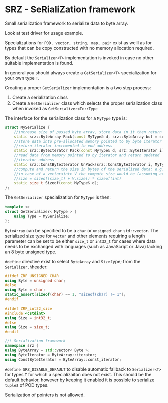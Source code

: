 # SRZ - SeRialiZation framework
Small serialization framework to serialize data to byte array.

Look at test driver for usage example.

Specializations for `POD, vector, string, map, pair` exist as welll as for types that can be 
copy constructed with no memory allocation required.

By default the `Serializer<T>` implementation is invoked in case no other suitable
implementation is found.

In general you should always create a `GetSerializer<T>` specialization for
your own type `T`.

Creating a proper `GetSerializer` implementation is a two step process:

1.  Create a serialization class
2.  Create a `GetSerializer` class which selects the proper serialization class when invoked as `GetSerializer<T>::Type`

The interface for the serialization class for a `MyType` type is:

```c++
struct MySerialize {
    //increase size of passed byte array, store data in it then return new copy
    static srz::ByteArray Pack(const MyType& d, srz::ByteArray buf = srz::ByteArray());
    //store data into pre-allocated memory pointed to by byte iterator and
    //return iterator incremented to end address
    static srz::ByteIterator Pack(const MyType& d, srz::ByteIterator i);
    //read data from memory pointed to by iterator and return updated
    //iterator address
    static srz::ConstByteIterator UnPack(srz::ConstByteIterator i, MyType& d);
    //compute and return the size in bytes of the serialized data; e.g.
    //in case of a vector<int> V the compute size would be (assuming array size is serialized as size_t)
    //size = sizeof(size_t) + V.size() * sizeof(int) 
    static size_t Sizeof(const MyType& d);
};
```
The `GetSerializer` specialization for `MyType` is then:
```c++
template <>
struct GetSerializer< MyType > {
    using Type = MySerialize;
};
```
`ByteArray` can be specified to be a `char` or `unsigned char` `std::vector`.
The serialized size type for `vector` and other elements requiring a length parameter can be set to be either `size_t` or `int32_t` for cases where data needs to be exchanged with languages (such as JavaScript or Java) lacking an 8 byte unsigned type.

`#define` directive exist to select `ByteArray` and `Size` type; from the `Serializer.h`header:

```c++
#ifdef ZRF_UNSIGNED_CHAR
using Byte = unsigned char;
#else
using Byte = char;
static_assert(sizeof(char) == 1, "sizeof(char) != 1");
#endif

#ifdef ZRF_int32_size
#include <cstdint>
using Size = int32_t;
#else
using Size = size_t;
#endif

//! Serialization framework
namespace srz {
using ByteArray = std::vector< Byte >;
using ByteIterator = ByteArray::iterator;
using ConstByteIterator = ByteArray::const_iterator;
```

`#define SRZ_DISABLE_DEFAULT` to disable automatic fallback to `Serializer<T>` for types `T` for which a specializaiton does not exist. This should be the default behavior, however by keeping it enabled it is possible to serialize `tuple`s of POD types.

Serialization of pointers is not allowed.










